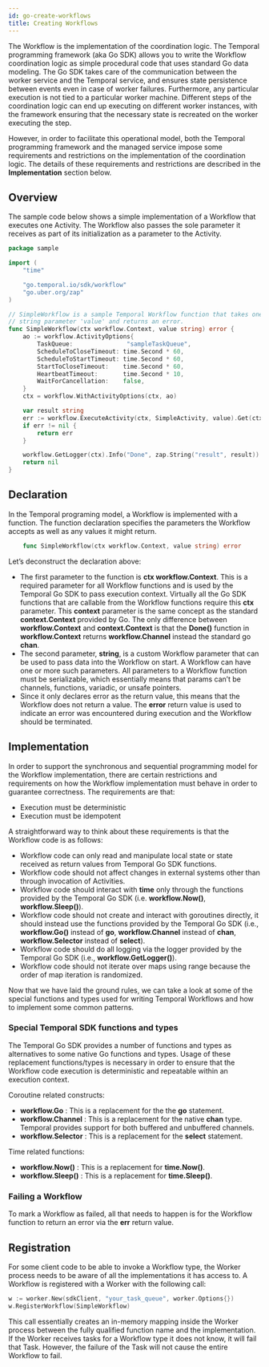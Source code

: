 ```yaml
---
id: go-create-workflows
title: Creating Workflows
---
```


The Workflow is the implementation of the coordination logic. The Temporal programming framework
(aka Go SDK) allows you to write the Workflow coordination logic as simple procedural code
that uses standard Go data modeling. The Go SDK takes care of the communication between
the worker service and the Temporal service, and ensures state persistence between events even in
case of worker failures. Furthermore, any particular execution is not tied to a particular worker
machine. Different steps of the coordination logic can end up executing on different worker
instances, with the framework ensuring that the necessary state is recreated on the worker executing
the step.

However, in order to facilitate this operational model, both the Temporal programming framework and
the managed service impose some requirements and restrictions on the implementation of the
coordination logic. The details of these requirements and restrictions are described in the
**Implementation** section below.

## Overview

The sample code below shows a simple implementation of a Workflow that executes one Activity. The
Workflow also passes the sole parameter it receives as part of its initialization as a parameter
to the Activity.

```go
package sample

import (
	"time"

	"go.temporal.io/sdk/workflow"
	"go.uber.org/zap"
)

// SimpleWorkflow is a sample Temporal Workflow function that takes one
// string parameter 'value' and returns an error.
func SimpleWorkflow(ctx workflow.Context, value string) error {
	ao := workflow.ActivityOptions{
		TaskQueue:               "sampleTaskQueue",
		ScheduleToCloseTimeout: time.Second * 60,
		ScheduleToStartTimeout: time.Second * 60,
		StartToCloseTimeout:    time.Second * 60,
		HeartbeatTimeout:       time.Second * 10,
		WaitForCancellation:    false,
	}
	ctx = workflow.WithActivityOptions(ctx, ao)

	var result string
	err := workflow.ExecuteActivity(ctx, SimpleActivity, value).Get(ctx, &result)
	if err != nil {
		return err
	}

	workflow.GetLogger(ctx).Info("Done", zap.String("result", result))
	return nil
}
```

## Declaration

In the Temporal programing model, a Workflow is implemented with a function. The function declaration
specifies the parameters the Workflow accepts as well as any values it might return.

```go
    func SimpleWorkflow(ctx workflow.Context, value string) error
```

Let’s deconstruct the declaration above:

- The first parameter to the function is **ctx workflow.Context**. This is a required parameter for
  all Workflow functions and is used by the Temporal Go SDK to pass execution context.
  Virtually all the Go SDK functions that are callable from the Workflow functions require
  this **ctx** parameter. This **context** parameter is the same concept as the standard
  **context.Context** provided by Go. The only difference between **workflow.Context** and
  **context.Context** is that the **Done()** function in **workflow.Context** returns
  **workflow.Channel** instead the standard go **chan**.
- The second parameter, **string**, is a custom Workflow parameter that can be used to pass data
  into the Workflow on start. A Workflow can have one or more such parameters. All parameters to a
  Workflow function must be serializable, which essentially means that params can’t be channels,
  functions, variadic, or unsafe pointers.
- Since it only declares error as the return value, this means that the Workflow does not return a
  value. The **error** return value is used to indicate an error was encountered during execution
  and the Workflow should be terminated.

## Implementation

In order to support the synchronous and sequential programming model for the Workflow
implementation, there are certain restrictions and requirements on how the Workflow implementation
must behave in order to guarantee correctness. The requirements are that:

- Execution must be deterministic
- Execution must be idempotent

A straightforward way to think about these requirements is that the Workflow code is as follows:

- Workflow code can only read and manipulate local state or state received as return values from
  Temporal Go SDK functions.
- Workflow code should not affect changes in external systems other than through invocation
  of Activities.
- Workflow code should interact with **time** only through the functions provided by the Temporal
  Go SDK (i.e. **workflow.Now()**, **workflow.Sleep()**).
- Workflow code should not create and interact with goroutines directly, it should instead use the
  functions provided by the Temporal Go SDK (i.e., **workflow.Go()** instead of **go**,
  **workflow.Channel** instead of **chan**, **workflow.Selector** instead of **select**).
- Workflow code should do all logging via the logger provided by the Temporal Go SDK
  (i.e., **workflow.GetLogger()**).
- Workflow code should not iterate over maps using range because the order of map iteration is randomized.

Now that we have laid the ground rules, we can take a look at some of the special functions and types
used for writing Temporal Workflows and how to implement some common patterns.

### Special Temporal SDK functions and types

The Temporal Go SDK provides a number of functions and types as alternatives to some native
Go functions and types. Usage of these replacement functions/types is necessary in order to ensure
that the Workflow code execution is deterministic and repeatable within an execution context.

Coroutine related constructs:

- **workflow.Go** : This is a replacement for the the **go** statement.
- **workflow.Channel** : This is a replacement for the native **chan** type. Temporal provides
  support for both buffered and unbuffered channels.
- **workflow.Selector** : This is a replacement for the **select** statement.

Time related functions:

- **workflow.Now()** : This is a replacement for **time.Now()**.
- **workflow.Sleep()** : This is a replacement for **time.Sleep()**.

### Failing a Workflow

To mark a Workflow as failed, all that needs to happen is for the Workflow function to return an
error via the **err** return value.

## Registration

For some client code to be able to invoke a Workflow type, the Worker process needs to be aware of
all the implementations it has access to.
A Workflow is registered with a Worker with the following call:

```go
w := worker.New(sdkClient, "your_task_queue", worker.Options{})
w.RegisterWorkflow(SimpleWorkflow)
```

This call essentially creates an in-memory mapping inside the Worker process between the fully qualified function name and the implementation.
If the Worker receives tasks for a Workflow type it does not know, it will fail that Task.
However, the failure of the Task will not cause the entire Workflow to fail.
